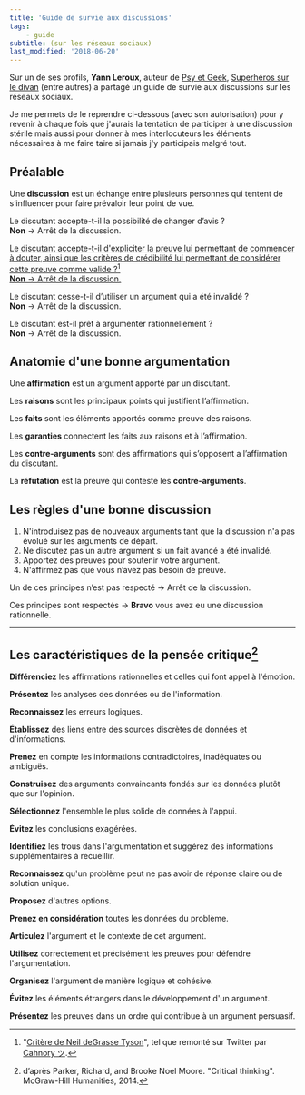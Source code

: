 ```yaml
---
title: 'Guide de survie aux discussions'
tags:
    - guide
subtitle: (sur les réseaux sociaux)
last_modified: '2018-06-20'
---
```


Sur un de ses profils, **Yann Leroux**, auteur de
[Psy et Geek](http://www.psyetgeek.com/),
[Superhéros sur le divan](http://superherossurledivan.blogspot.fr/) (entre
autres) a partagé un guide de survie aux discussions sur les réseaux sociaux.

Je me permets de le reprendre ci-dessous (avec son autorisation) pour y revenir
à chaque fois que j'aurais la tentation de participer à une discussion stérile
mais aussi pour donner à mes interlocuteurs les éléments nécessaires à me faire
taire si jamais j'y participais malgré tout.

<!-- more -->

## Préalable

Une **discussion** est un échange entre plusieurs personnes qui tentent de
s’influencer pour faire prévaloir leur point de vue.

Le discutant accepte-t-il la possibilité de changer d’avis ?  
**Non** → Arrêt de la discussion.

<ins class="bloc" datetime="2018-06-20">Le discutant accepte-t-il d'expliciter
la preuve lui permettant de commencer à douter, ainsi que les critères de
crédibilité lui permettant de considérer cette preuve comme valide ?[^nt]<br/>
**Non** → Arrêt de la discussion.</ins>

[^nt]:

    "[Critère de Neil deGrasse Tyson](https://www.youtube.com/watch?time_continue=60&v=Zni00B36f7E)",
    tel que remonté sur Twitter par [Cahnory ツ](https://twitter.com/cahnory).

Le discutant cesse-t-il d’utiliser un argument qui a été invalidé ?  
**Non** → Arrêt de la discussion.

Le discutant est-il prêt à argumenter rationnellement ?  
**Non** → Arrêt de la discussion.

## Anatomie d'une bonne argumentation

Une **affirmation** est un argument apporté par un discutant.

Les **raisons** sont les principaux points qui justifient l’affirmation.

Les **faits** sont les éléments apportés comme preuve des raisons.

Les **garanties** connectent les faits aux raisons et à l’affirmation.

Les **contre-arguments** sont des affirmations qui s’opposent a l’affirmation du
discutant.

La **réfutation** est la preuve qui conteste les **contre-arguments**.

## Les règles d'une bonne discussion

1.  N'introduisez pas de nouveaux arguments tant que la discussion n'a pas
    évolué sur les arguments de départ.
1.  Ne discutez pas un autre argument si un fait avancé a été invalidé.
1.  Apportez des preuves pour soutenir votre argument.
1.  N'affirmez pas que vous n’avez pas besoin de preuve.

Un de ces principes n’est pas respecté → Arrêt de la discussion.

Ces principes sont respectés → **Bravo** vous avez eu une discussion
rationnelle.

---

## Les caractéristiques de la pensée critique[^1]

[^1]:

    d’après Parker, Richard, and Brooke Noel Moore. "Critical thinking".
    McGraw-Hill Humanities, 2014.

**Différenciez** les affirmations rationnelles et celles qui font appel à
l'émotion.

**Présentez** les analyses des données ou de l'information.

**Reconnaissez** les erreurs logiques.

**Établissez** des liens entre des sources discrètes de données et
d'informations.

**Prenez** en compte les informations contradictoires, inadéquates ou ambiguës.

**Construisez** des arguments convaincants fondés sur les données plutôt que sur
l'opinion.

**Sélectionnez** l'ensemble le plus solide de données à l'appui.

**Évitez** les conclusions exagérées.

**Identifiez** les trous dans l'argumentation et suggérez des informations
supplémentaires à recueillir.

**Reconnaissez** qu'un problème peut ne pas avoir de réponse claire ou de
solution unique.

**Proposez** d'autres options.

**Prenez en considération** toutes les données du problème.

**Articulez** l'argument et le contexte de cet argument.

**Utilisez** correctement et précisément les preuves pour défendre
l'argumentation.

**Organisez** l'argument de manière logique et cohésive.

**Évitez** les éléments étrangers dans le développement d'un argument.

**Présentez** les preuves dans un ordre qui contribue à un argument persuasif.
